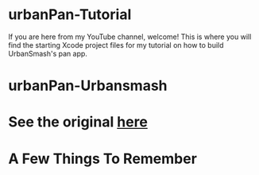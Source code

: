 # urbanPan-Tutorial
If you are here from my YouTube channel, welcome! This is where you will find the starting Xcode project files for my tutorial on how to build UrbanSmash's pan app.
# urbanPan-Urbansmash
# See the original [here](https://github.com/urbansmash/urbanPan)
# A Few Things To Remember
